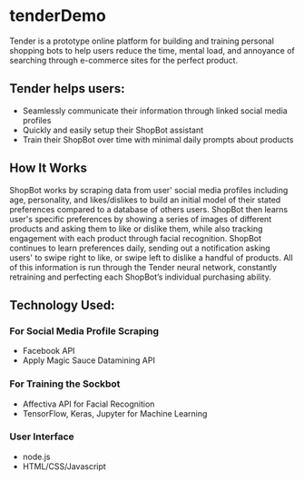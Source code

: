 # tenderDemo

Tender is a prototype online platform for building and training personal shopping bots to help users reduce the time, mental load, and annoyance of searching through e-commerce sites for the perfect product.

## Tender helps users:

+ Seamlessly communicate their information through linked social media profiles
+ Quickly and easily setup their ShopBot assistant
+ Train their ShopBot over time with minimal daily prompts about products

## How It Works
ShopBot works by scraping data from user' social media profiles including age, personality, and likes/dislikes to build an initial model of their stated preferences compared to a database of others users. ShopBot then learns user's specific preferences by showing a series of images of different products and asking them to like or dislike them, while also tracking engagement with each product through facial recognition. ShopBot continues to learn preferences daily, sending out a notification asking users' to swipe right to like, or swipe left to dislike a handful of products. All of this information is run through the Tender neural network, constantly retraining and perfecting each ShopBot’s individual purchasing ability.

## Technology Used:
### For Social Media Profile Scraping
+ Facebook API
+ Apply Magic Sauce Datamining API

### For Training the Sockbot
+ Affectiva API for Facial Recognition
+ TensorFlow, Keras, Jupyter for Machine Learning

### User Interface
+ node.js
+ HTML/CSS/Javascript
